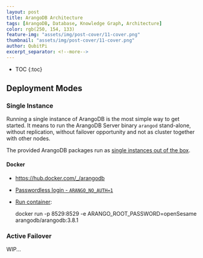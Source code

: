 ```yaml
---
layout: post
title: ArangoDB Architecture
tags: [ArangoDB, Database, Knowledge Graph, Architecture]
color: rgb(250, 154, 133)
feature-img: "assets/img/post-cover/11-cover.png"
thumbnail: "assets/img/post-cover/11-cover.png"
author: QubitPi
excerpt_separator: <!--more-->
---
```


<!--more-->

* TOC
{:toc}

Deployment Modes
----------------

### Single Instance

Running a single instance of ArangoDB is the most simple way to get started. It means to run the ArangoDB Server binary 
`arangod` stand-alone, without replication, without failover opportunity and not as cluster together with other nodes.

The provided ArangoDB packages run as [single instances out of the box](https://www.arangodb.com/docs/stable/installation.html).

#### Docker

* https://hub.docker.com/_/arangodb
* [Passwordless login - `ARANGO_NO_AUTH=1`](https://www.arangodb.com/docs/stable/deployment-single-instance-manual-start.html#authentication)
* [Run container](https://www.arangodb.com/download-major/docker/):

  docker run -p 8529:8529 -e ARANGO_ROOT_PASSWORD=openSesame arangodb/arangodb:3.8.1

### Active Failover

WIP...

